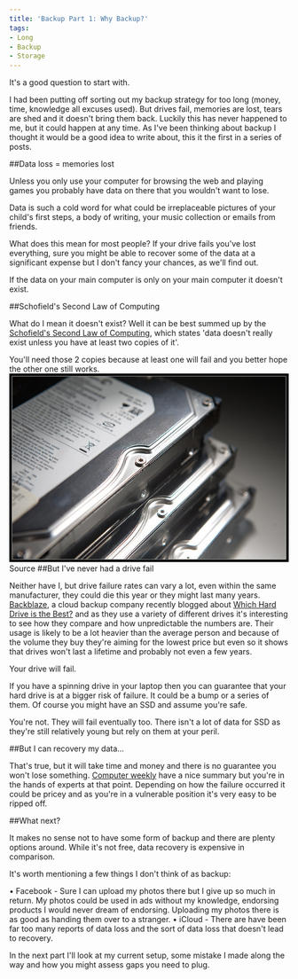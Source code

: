 ```yaml
---
title: 'Backup Part 1: Why Backup?'
tags:
- Long
- Backup
- Storage
---
```


It's a good question to start with.

I had been putting off sorting out my backup strategy for too long (money, time, knowledge all excuses used). But drives fail, memories are lost, tears are shed and it doesn't bring them back. Luckily this has never happened to me, but it could happen at any time. As I've been thinking about backup I thought it would be a good idea to write about, this it the first in a series of posts.

##Data loss = memories lost


Unless you only use your computer for browsing the web and playing games you probably have data on there that you wouldn't want to lose.

Data is such a cold word for what could be irreplaceable pictures of your child's first steps, a body of writing, your music collection or emails from friends.

What does this mean for most people? If your drive fails you've lost everything, sure you might be able to recover 
some of the data at a significant expense but I don't fancy your chances, as we'll find out.

If the data on your main computer is only on your main computer it doesn't exist.

##Schofield's Second Law of Computing


What do I mean it doesn't exist? Well it can be best summed up by the 
[Schofield's Second Law of Computing](http://www.theguardian.com/technology/2008/feb/14/email.yahoo), which states 'data doesn't really exist unless you have at least two copies of it'.

You'll need those 2 copies because at least one will fail and you better hope the other one still works. 
![Source](/images/static_52001c0be4b09bc7c9f838c9_52224ed3e4b0ba9919a3e0e1_54da6cf9e4b0cecc76588176_1423600891925__img.jpg) Source 
##But I've never had a drive fail


Neither have I, but drive failure rates can vary a lot, even within the same manufacturer, they could die this year or they might last many years. 
[Backblaze](https://www.backblaze.com/), a cloud backup company recently blogged about 
[Which Hard Drive is the Best?](https://www.backblaze.com/blog/best-hard-drive/) and as they use a variety of different drives it's interesting to see how they compare and how unpredictable the numbers are. Their usage is likely to be a lot heavier than the average person and because of the volume they buy they're aiming for the lowest price but even so it shows that drives won't last a lifetime and probably not even a few years.

Your drive will fail.

If you have a spinning drive in your laptop then you can guarantee that your hard drive is at a bigger risk of failure. It could be a bump or a series of them. Of course you might have an SSD and assume you're safe.

You're not. They will fail eventually too. There isn't a lot of data for SSD as they're still relatively young but rely on them at your peril.

##But I can recovery my data…


That's true, but it will take time and money and there is no guarantee you won't lose something. 
[Computer weekly](http://www.computerweekly.com/feature/Computer-data-recovery-Essential-Guide) have a nice summary but you're in the hands of experts at that point. Depending on how the failure occurred it could be pricey and as you're in a vulnerable position it's very easy to be ripped off.

##What next?


It makes no sense not to have some form of backup and there are plenty options around. While it's not free, data recovery is expensive in comparison.

It's worth mentioning a few things I don't think of as backup:

• Facebook - Sure I can upload my photos there but I give up so much in return. My photos could be used in ads without my knowledge, endorsing products I would never dream of endorsing. Uploading my photos there is as good as handing them over to a stranger. • iCloud - There are have been far too many reports of data loss and the sort of data loss that doesn't lead to recovery.

In the next part I'll look at my current setup, some mistake I made along the way and how you might assess gaps you need to plug.
